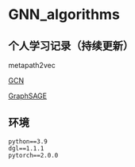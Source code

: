 

# GNN_algorithms



## 个人学习记录（持续更新）

metapath2vec

[GCN](https://blog.csdn.net/qq_45678095/article/details/132129768)

[GraphSAGE](https://blog.csdn.net/qq_45678095/article/details/132148330)

## 环境

```
python==3.9
dgl==1.1.1
pytorch==2.0.0
```




